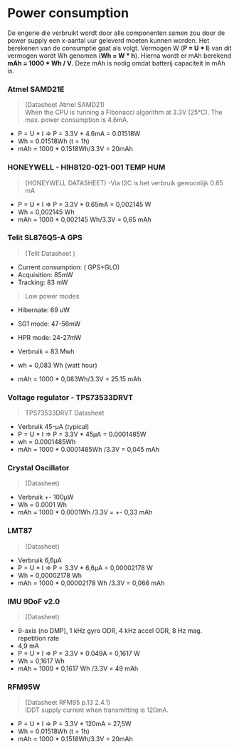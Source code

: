 # Power consumption

De engerie die verbruikt wordt door alle componenten samen zou door de power supply een x-aantal uur geleverd moeten kunnen worden. Het berekenen van de consumptie gaat als volgt.
Vermogen W (**P = U \* I**) van dit vermogen wordt Wh genomen (**Wh = W \* h**). Hierna wordt er mAh berekend **mAh = 1000 \* Wh / V**. Deze mAh is nodig omdat batterij capaciteit in mAh is.

### Atmel SAMD21E

> (Datasheet Atmel SAMD21)  
> When the CPU is running a Fibonacci algorithm at 3.3V (25°C). The max. power consumption is 4.6mA.

- P = U \* I => P = 3.3V \* 4.6mA = 0.01518W
- Wh = 0.01518Wh (t = 1h)
- mAh = 1000 \* 0.1518Wh/3.3V = 20mAh

### HONEYWELL - HIH8120-021-001 TEMP HUM 
>(HONEYWELL DATASHEET)
-Via I2C is het verbruik gewoonlijk 0.65 mA  
- P = U \* I => P = 3.3V \* 0.65mA = 0,002145 W
- Wh = 0,002145 Wh
- mAh = 1000 \* 0,002145 Wh/3.3V = 0,65 mAh

### Telit SL876Q5-A  GPS
> (Telit Datasheet )
- Current consumption: ( GPS+GLO)   
- Acquisition: 85mW
- Tracking: 83 mW
> Low power modes
- Hibernate: 69 uW
- SG1 mode: 47-56mW
- HPR mode: 24-27mW

- Verbruik = 83 Mwh
- wh = 0,083 Wh (watt hour)
- mAh = 1000 \* 0,083Wh/3.3V = 25.15 mAh

### Voltage regulator - TPS73533DRVT
> TPS73533DRVT Datasheet
- Verbruik 45-μA (typical)
- P = U \* I => P = 3.3V \* 45μA = 0.0001485‬W
- wh = 0.0001485‬Wh
- mAh = 1000 \* 0.0001485‬Wh /3.3V = 0,045‬ mAh

### Crystal Oscillator
>(Datasheet)
- Verbruik +- 100µW
- Wh = 0.0001 Wh
- mAh = 1000 \* 0.0001‬Wh /3.3V = +- 0,33 mAh

### LMT87
>(Datasheet)
- Verbruik 6,6μA
- P = U \* I => P = 3.3V \* 6,6μA = ‬0,00002178 W
- Wh = 0,00002178 Wh
- mAh = 1000 \* 0,00002178 Wh /3.3V = 0,066 mAh


### IMU 9DoF v2.0
>(Datasheet)
- 9-axis (no DMP), 1 kHz gyro ODR, 4 kHz accel ODR, 8 Hz mag. repetition rate
- 4,9 mA
- P = U \* I => P = 3.3V \* 0.049A = 0,1617‬ W
- Wh = 0,1617‬ Wh
- mAh = 1000 \* 0,1617‬ Wh /3.3V = 49 mAh
### RFM95W

> (Datasheet RFM95 p.13 2.4.1)  
> IDDT supply current when transmitting is 120mA.

- P = U \* I => P = 3.3V \* 120mA = 27,5W
- Wh = 0.01518Wh (t = 1h)
- mAh = 1000 \* 0.1518Wh/3.3V = 20mAh
